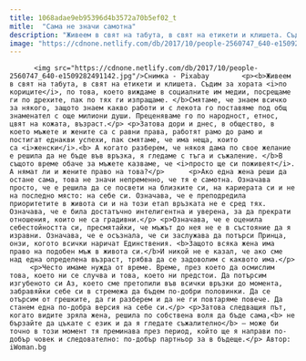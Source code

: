 ```yaml
---
title: 1068adae9eb95396d4b3572a70b5ef02_t
mitle:  "Сама не значи самотна"
description: "Живеем в свят на табута, в свят на етикети и клишета. Съдим за хората по кориците, по това, което виждаме в социалните им медии, посрещаме ги по дрехите, пак по тях ги изпращаме. Смятаме, че знаем всичко за някого, защото знаем какво работи и с лекота го поставяме под общ знаменател с още милиони души. Преценяваме го …"
image: "https://cdnone.netlify.com/db/2017/10/people-2560747_640-e1509282491142.jpg"
---
```


          <img src="https://cdnone.netlify.com/db/2017/10/people-2560747_640-e1509282491142.jpg"/>Снимка - Pixabay        <p><b>Живеем в свят на табута, в свят на етикети и клишета. Съдим за хората <i>по кориците</i>, по това, което виждаме в социалните им медии, посрещаме ги по дрехите, пак по тях ги изпращаме. </b>Смятаме, че знаем всичко за някого, защото знаем какво работи и с лекота го поставяме под общ знаменател с още милиони души. Преценяваме го по народност, етнос, цвят на кожата, възраст.</p> <p>Затова дори и днес, в общество, в което мъжете и жените са с равни права, работят рамо до рамо и постигат еднакви успехи, пак смятаме, че има неща, които са <i>женски</i>.<b> А когато разберем, че някоя дама по свое желание е решила да не бъде във връзка, я гледаме с тъга и съжаление. </b>В същото време обаче за мъжете казваме, че <i>просто ще си поживеят</i>. А нямат ли и жените право на това?</p>      <p>Ако една жена реши да остане сама, това не значи непременно, че тя е самотна. Означава просто, че е решила да се посвети на близките си, на кариерата си и не на последно място: на себе си. Означава, че е преподредила приоритетите в живота си и на този етап връзката не е сред тях. Означава, че е била достатъчно интелигентна и уверена, за да прекрати отношения, които не са градивни.</p> <p>Означава, че е оценила себестойността си, пресмятайки, че мъжът до нея не е в състояние да я изравни. Означава, че е осъзнала, че си заслужава да потърси Принца, онзи, когото всички наричат Единствения. <b>Защото всяка жена има право на подобен мъж в живота си.</b>И никой не е казал, че ако сме над една определена възраст, трябва да се задоволим с каквото има.</p>      <p>Често имаме нужда от време. Време, през което да осмислим това, което ни се случва и това, което ни предстои. Да потърсим изгубеното си Аз, което сме претопили във всички връзки до момента, забравяйки себе си в стремежа да бъдем по-добри половинки. Да се отърсим от грешките, да ги разберем и да не ги повтаряме повече. Да станем една по-добра версия на себе си.</p> <p>Затова следващия път, когато видите зряла жена, решила по собствена воля да бъде сама,<b> не бързайте да цъкате с език и да я гледате съжалително</b> – може би точно в този момент тя преминава през период, който ще я направи по-добър човек и следователно: по-добър партньор за в бъдеще.</p> Автор: iWoman.bg        